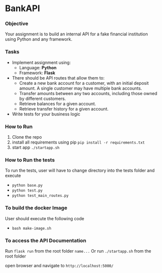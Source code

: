 # BankAPI

### Objective

Your assignment is to build an internal API for a fake financial institution using Python and any framework.

### Tasks

- Implement assignment using:
  - Language: **Python**
  - Framework: **Flask**
- There should be API routes that allow them to:
  - Create a new bank account for a customer, with an initial deposit amount. A
    single customer may have multiple bank accounts.
  - Transfer amounts between any two accounts, including those owned by
    different customers.
  - Retrieve balances for a given account.
  - Retrieve transfer history for a given account.
- Write tests for your business logic

### How to Run

1. Clone the repo
2. install all requirements using pip
```pip install -r requirements.txt```
3. start app
``` ./startapp.sh ```

### How to Run the tests

To run the tests, user will have to change directory into the tests folder
and execute

- ``` python base.py ```
- ``` python test.py ```
- ``` python test_main_routes.py ```

### To build the docker Image

User should execute the following code

- ``` bash make-image.sh ```

### To access the API Documentation

Run ``` flask run ``` from the root folder `name...`
Or run ``` ./startapp.sh ``` from the root folder

open browser and navigate to
``` http://localhost:5000/ ```
